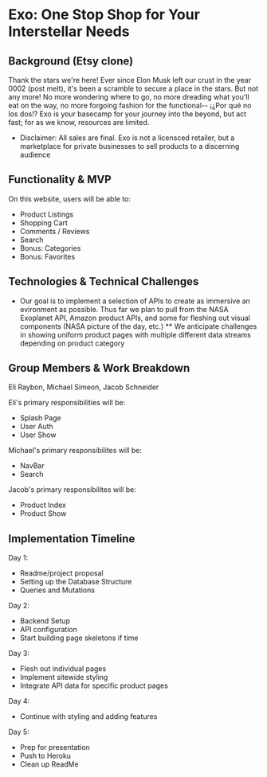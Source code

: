 # Exo: One Stop Shop for Your Interstellar Needs
## Background (Etsy clone)

Thank the stars we're here! Ever since Elon Musk left our crust in the year 0002 (post melt), it's been a scramble to secure a place in the stars. But not any more! No more wondering where to go, no more dreading what you'll eat on the way, no more forgoing fashion for the functional-- ¡¿Por qué no los dos!? Exo is your basecamp for your journey into the beyond, but act fast; for as we know, resources are limited.

* Disclaimer: All sales are final. Exo is not a licensced retailer, but a marketplace for private businesses to sell products to a discerning audience

## Functionality & MVP
On this website, users will be able to:

* Product Listings
* Shopping Cart
* Comments / Reviews
* Search
* Bonus: Categories
* Bonus: Favorites


## Technologies & Technical Challenges
* Our goal is to implement a selection of APIs to create as immersive an evironment as possible. Thus far we plan to pull from the NASA Exoplanet API, Amazon product APIs, and some for fleshing out visual components (NASA picture of the day, etc.)
** We anticipate challenges in showing uniform product pages with multiple different data streams depending on product category

## Group Members & Work Breakdown
Eli Raybon, Michael Simeon, Jacob Schneider

Eli's primary responsibilities will be:
* Splash Page
* User Auth
* User Show

Michael's primary responsibilites will be:
* NavBar
* Search

Jacob's primary responsibilites will be:
* Product Index
* Product Show

## Implementation Timeline
Day 1: 
*  Readme/project proposal
*  Setting up the Database Structure
*  Queries and Mutations

Day 2: 
*  Backend Setup
*  API configuration
*  Start building page skeletons if time


Day 3: 
*  Flesh out individual pages 
*  Implement sitewide styling
*  Integrate API data for specific product pages

Day 4: 
*  Continue with styling and adding features

Day 5: 
* Prep for presentation
* Push to Heroku
* Clean up ReadMe
